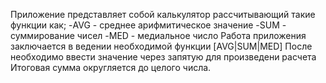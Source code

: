 Приложение представляет собой калькулятор рассчитывающий такие функции как;
-AVG - среднее арифмитическое значение
-SUM - суммирование чисел
-MED - медиальное число
Работа приложения заключается в ведении необходимой функции [AVG|SUM|MED]
После необходимо ввести значение через запятую для произведени расчета
Итоговая сумма округляется до целого числа.

